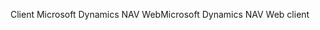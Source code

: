 <span data-ttu-id="3a414-101">Client Microsoft Dynamics NAV Web</span><span class="sxs-lookup"><span data-stu-id="3a414-101">Microsoft Dynamics NAV Web client</span></span>